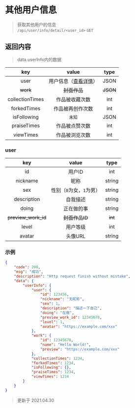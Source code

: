 # 其他用户信息

> 获取其他用户的信息  
> `/api/user/info/detail/<user_id>` `GET`  


## 返回内容
> data.userInfo内的数据  

|       key       |             value             |   type   |
| :-------------: | :---------------------------: | :------: |
|      user       | 用户信息（[查看详情](#user)） |   JSON   |
|    ~~work~~     |         ~~封面作品~~          | ~~JSON~~ |
| collectionTimes |        作品被收藏次数         |   int    |
|   forkedTimes   |       作品被再创作次数        |   int    |
|   isFollowing   |            `未知`             |   JSON   |
|   praiseTimes   |        作品被点赞次数         |   int    |
|    viewTimes    |        作品被浏览次数         |   int    |

### user
|         key         |          value           |  type   |
| :-----------------: | :----------------------: | :-----: |
|         id          |          用户ID          |   int   |
|      nickname       |           昵称           | string  |
|         sex         | 性别（`0`为女，`1`为男） | string  |
|     description     |         自我描述         | string  |
|        doing        |        正在做的事        | string  |
| ~~preview_work_id~~ |      ~~封面作品ID~~      | ~~int~~ |
|        level        |         用户等级         |   int   |
|       avatar        |         头像URL          | string  |

### 示例
```json
{
    "code": 200,
    "msg": "成功",
    "description": "Http request finish without mistake",
    "data": {
        "userInfo": {
            "user": {
                "id": 123456,
                "nickname": "无昵称",
                "sex": 1,
                "description": "描述一下自己",
                "doing": "在做",
                "preview_work_id": 12345678,
                "level": 1,
                "avatar": "https://example.com/xxx"
            },
            "work": {
                "id": 12345678,
                "name": "Hello World!",
                "preview": "https://example.com/xxx"
            },
            "collectionTimes": 1234,
            "forkedTimes": 1234,
            "isFollowing": {},
            "praiseTimes": 1234,
            "viewTimes": 1234
        }
    }
}
```

> 更新于 2021.04.30